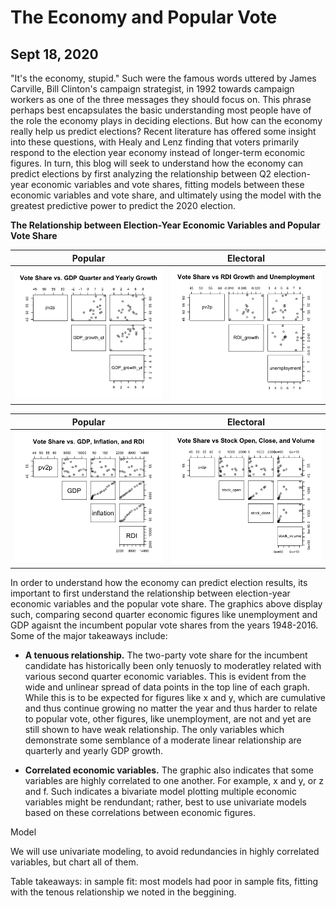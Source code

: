 # The Economy and Popular Vote
## Sept 18, 2020

"It's the economy, stupid." Such were the famous words uttered by James Carville, Bill Clinton's campaign strategist, in 1992 towards campaign workers as one of the three messages they should focus on. This phrase perhaps best encapsulates the basic understanding most people have of the role the economy plays in deciding elections. But how can the economy really help us predict elections? Recent literature has offered some insight into these questions, with Healy and Lenz finding that voters primarily respond to the election year economy instead of longer-term economic figures. In turn, this blog will seek to understand how the economy can predict elections by first analyzing the relationship between Q2 election-year economic variables and vote shares, fitting models between these economic variables and vote share, and ultimately using the model with the greatest predictive power to predict the 2020 election. 

**The Relationship between Election-Year Economic Variables and Popular Vote Share** 

Popular                  |  Electoral
:-------------------------:|:-------------------------:
![](Economy2.png)|![](Economy3.png)

Popular                  |  Electoral
:-------------------------:|:-------------------------:
![](Economy1.png)|![](Economy4.png)


In order to understand how the economy can predict election results, its important to first understand the relationship between election-year economic variables and the popular vote share. The graphics above display such, comparing second quarter economic figures like unemployment and GDP agaisnt the incumbent popular vote shares from the years 1948-2016. Some of the major takeaways include:

* **A tenuous relationship.** The two-party vote share for the incumbent candidate has historically been only tenuosly to moderatley related with various second quarter economic variables. This is evident from the wide and unlinear spread of data points in the top line of each graph. While this is to be expected for figures like x and y, which are cumulative and thus continue growing no matter the year and thus harder to relate to popular vote, other figures, like unemployment, are not and yet are still shown to have weak relationship. The only variables which demonstrate some semblance of a moderate linear relationship are quarterly and yearly GDP growth. 

* **Correlated economic variables.** The graphic also indicates that some variables are highly correlated to one another. For example, x and y, or z and f. Such indicates a bivariate model plotting multiple economic variables might be rendundant; rather, best to use univariate models based on these correlations between economic figures. 


Model

We will use univariate modeling, to avoid redundancies in highly correlated variables, but chart all of them. 

Table
takeaways:
in sample fit: most models had poor in sample fits, fitting with the tenous relationship we noted in the beggining. 

